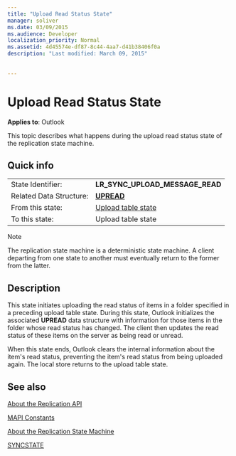 ```yaml
---
title: "Upload Read Status State"
manager: soliver
ms.date: 03/09/2015
ms.audience: Developer
localization_priority: Normal
ms.assetid: 4d45574e-df87-8c44-4aa7-d41b38406f0a
description: "Last modified: March 09, 2015"
 
 
---
```


# Upload Read Status State

  
  
**Applies to**: Outlook 
  
 This topic describes what happens during the upload read status state of the replication state machine. 
  
## Quick info

|||
|:-----|:-----|
|State Identifier:  <br/> |**LR_SYNC_UPLOAD_MESSAGE_READ** <br/> |
|Related Data Structure:  <br/> |**[UPREAD](upread.md)** <br/> |
|From this state:  <br/> |[Upload table state](upload-table-state.md) <br/> |
|To this state:  <br/> |Upload table state  <br/> |
   
> [!NOTE]
> The replication state machine is a deterministic state machine. A client departing from one state to another must eventually return to the former from the latter. 
  
## Description

This state initiates uploading the read status of items in a folder specified in a preceding upload table state. During this state, Outlook initializes the associated **UPREAD** data structure with information for those items in the folder whose read status has changed. The client then updates the read status of these items on the server as being read or unread. 
  
When this state ends, Outlook clears the internal information about the item's read status, preventing the item's read status from being uploaded again. The local store returns to the upload table state.
  
## See also



[About the Replication API](about-the-replication-api.md)
  
[MAPI Constants](mapi-constants.md)
  
[About the Replication State Machine](about-the-replication-state-machine.md)
  
[SYNCSTATE](syncstate.md)

